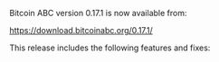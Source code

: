 Bitcoin ABC version 0.17.1 is now available from:

  <https://download.bitcoinabc.org/0.17.1/>

This release includes the following features and fixes:

